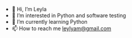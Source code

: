 - 👋 Hi, I’m Leyla
- 👀 I’m interested in Python and software testing
- 🌱 I’m currently learning Python
- 📫 How to reach me leylyam@gmail.com

<!---
inalkac/inalkac is a ✨ special ✨ repository because its `README.md` (this file) appears on your GitHub profile.
You can click the Preview link to take a look at your changes.
--->
